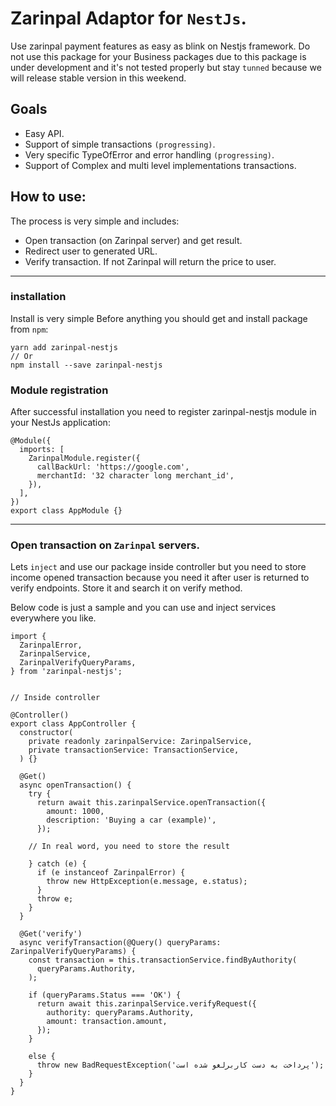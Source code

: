 # Zarinpal Adaptor for `NestJs`.

Use zarinpal payment features as easy as blink on Nestjs framework.
Do not use this package for your Business packages due to this package is under development and it's not tested properly but stay `tunned` because we will release stable version in this weekend.

## Goals

- Easy API.
- Support of simple transactions `(progressing)`.
- Very specific TypeOfError and error handling `(progressing)`.
- Support of Complex and multi level implementations transactions.

## How to use:

The process is very simple and includes:

- Open transaction (on Zarinpal server) and get result.
- Redirect user to generated URL.
- Verify transaction. If not Zarinpal will return the price to user.

---

### installation

Install is very simple
Before anything you should get and install package from `npm`:

```
yarn add zarinpal-nestjs
// Or
npm install --save zarinpal-nestjs
```

### Module registration

After successful installation you need to register zarinpal-nestjs module in your NestJs application:

```
@Module({
  imports: [
    ZarinpalModule.register({
      callBackUrl: 'https://google.com',
      merchantId: '32 character long merchant_id',
    }),
  ],
})
export class AppModule {}

```

---

### Open transaction on `Zarinpal` servers.
Lets `inject` and use our package inside controller
but you need to store income opened transaction because you need it after user is returned to verify endpoints. Store it and search it on verify method.

Below code is just a sample and you can use and inject services everywhere you like.

```
import {
  ZarinpalError,
  ZarinpalService,
  ZarinpalVerifyQueryParams,
} from 'zarinpal-nestjs';


// Inside controller

@Controller()
export class AppController {
  constructor(
    private readonly zarinpalService: ZarinpalService,
    private transactionService: TransactionService,
  ) {}

  @Get()
  async openTransaction() {
    try {
      return await this.zarinpalService.openTransaction({
        amount: 1000,
        description: 'Buying a car (example)',
      });

    // In real word, you need to store the result

    } catch (e) {
      if (e instanceof ZarinpalError) {
        throw new HttpException(e.message, e.status);
      }
      throw e;
    }
  }

  @Get('verify')
  async verifyTransaction(@Query() queryParams: ZarinpalVerifyQueryParams) {
    const transaction = this.transactionService.findByAuthority(
      queryParams.Authority,
    );

    if (queryParams.Status === 'OK') {
      return await this.zarinpalService.verifyRequest({
        authority: queryParams.Authority,
        amount: transaction.amount,
      });
    }

    else {
      throw new BadRequestException('پرداخت به دست کاربرلغو شده است');
    }
  }
}

```
